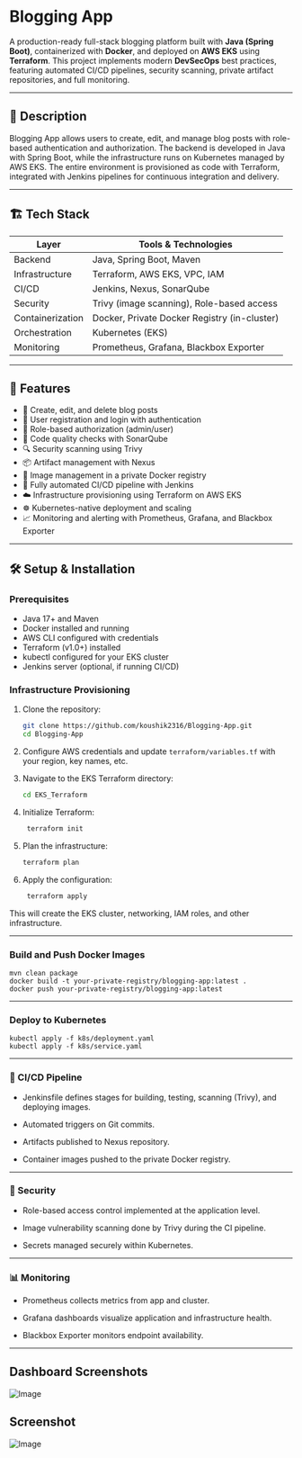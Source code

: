 # Blogging App

A production-ready full-stack blogging platform built with **Java (Spring Boot)**, containerized with **Docker**, and deployed on **AWS EKS** using **Terraform**. This project implements modern **DevSecOps** best practices, featuring automated CI/CD pipelines, security scanning, private artifact repositories, and full monitoring.

---

## 📖 Description

Blogging App allows users to create, edit, and manage blog posts with role-based authentication and authorization. The backend is developed in Java with Spring Boot, while the infrastructure runs on Kubernetes managed by AWS EKS. The entire environment is provisioned as code with Terraform, integrated with Jenkins pipelines for continuous integration and delivery.

---

## 🏗️ Tech Stack

| Layer           | Tools & Technologies                          |
|-----------------|----------------------------------------------|
| Backend         | Java, Spring Boot, Maven                      |
| Infrastructure  | Terraform, AWS EKS, VPC, IAM                  |
| CI/CD           | Jenkins, Nexus, SonarQube                     |
| Security        | Trivy (image scanning), Role-based access     |
| Containerization| Docker, Private Docker Registry (in-cluster)  |
| Orchestration   | Kubernetes (EKS)                              |
| Monitoring      | Prometheus, Grafana, Blackbox Exporter        |

---

## 🚀 Features

- 📝 Create, edit, and delete blog posts  
- 👤 User registration and login with authentication  
- 🔐 Role-based authorization (admin/user)  
- 🧼 Code quality checks with SonarQube  
- 🔍 Security scanning using Trivy  
- 📦 Artifact management with Nexus  
- 🐳 Image management in a private Docker registry  
- 🔄 Fully automated CI/CD pipeline with Jenkins  
- ☁️ Infrastructure provisioning using Terraform on AWS EKS  
- ☸️ Kubernetes-native deployment and scaling  
- 📈 Monitoring and alerting with Prometheus, Grafana, and Blackbox Exporter  

---

## 🛠️ Setup & Installation

### Prerequisites

- Java 17+ and Maven  
- Docker installed and running  
- AWS CLI configured with credentials  
- Terraform (v1.0+) installed  
- kubectl configured for your EKS cluster  
- Jenkins server (optional, if running CI/CD)  

### Infrastructure Provisioning

1. Clone the repository:

   ```bash
   git clone https://github.com/koushik2316/Blogging-App.git
   cd Blogging-App

2. Configure AWS credentials and update `terraform/variables.tf` with your region, key names, etc.

3. Navigate to the EKS Terraform directory:

   ```bash
   cd EKS_Terraform
   ```
4. Initialize Terraform:

   ```bash  
    terraform init
    ```
5. Plan the infrastructure:
    ```bash
    terraform plan
    ```
6. Apply the configuration:
   ```bash
    terraform apply
    ```
This will create the EKS cluster, networking, IAM roles, and other infrastructure.

---

### Build and Push Docker Images
```
mvn clean package
docker build -t your-private-registry/blogging-app:latest .
docker push your-private-registry/blogging-app:latest
```

---

### Deploy to Kubernetes
```
kubectl apply -f k8s/deployment.yaml
kubectl apply -f k8s/service.yaml
```

---

### 🔄 CI/CD Pipeline
- Jenkinsfile defines stages for building, testing, scanning (Trivy), and deploying images.

- Automated triggers on Git commits.

- Artifacts published to Nexus repository.

- Container images pushed to the private Docker registry.

---

### 🔐 Security
- Role-based access control implemented at the application level.

- Image vulnerability scanning done by Trivy during the CI pipeline.

- Secrets managed securely within Kubernetes.

---

### 📊 Monitoring
- Prometheus collects metrics from app and cluster.

- Grafana dashboards visualize application and infrastructure health.

- Blackbox Exporter monitors endpoint availability.

---

## Dashboard Screenshots


 ![Image](screenshots/Screenshot%202025-08-10%20144526.png)

## Screenshot

 ![Image](screenshots/Screenshot%202025-08-10%20145027.png)